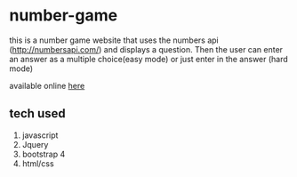 # number-game
this is a number game website that uses the numbers api (http://numbersapi.com/) and displays a question. Then the user can enter an answer as a multiple choice(easy mode) or just enter in the answer (hard mode)

available online [here](http://number.logananderson.ca/) 
## tech used
1. javascript
1. Jquery
1. bootstrap 4
1. html/css
